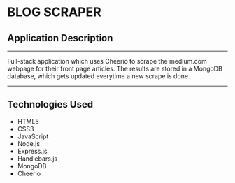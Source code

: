 <h1> BLOG SCRAPER </h1>

<h2> Application Description </h2>
<hr>
<p> Full-stack application which uses Cheerio to scrape the medium.com webpage for their front page articles. The results are stored in a MongoDB database, which gets updated everytime a new scrape is done. </p>
<hr>
<h2>Technologies Used </h2>

<ul>
  <li>HTML5</li>
  <li>CSS3</li>
  <li>JavaScript</li>
  <li>Node.js</li>
  <li>Express.js</li>
  <li>Handlebars.js</li>
  <li>MongoDB</li>
  <li>Cheerio</li>
